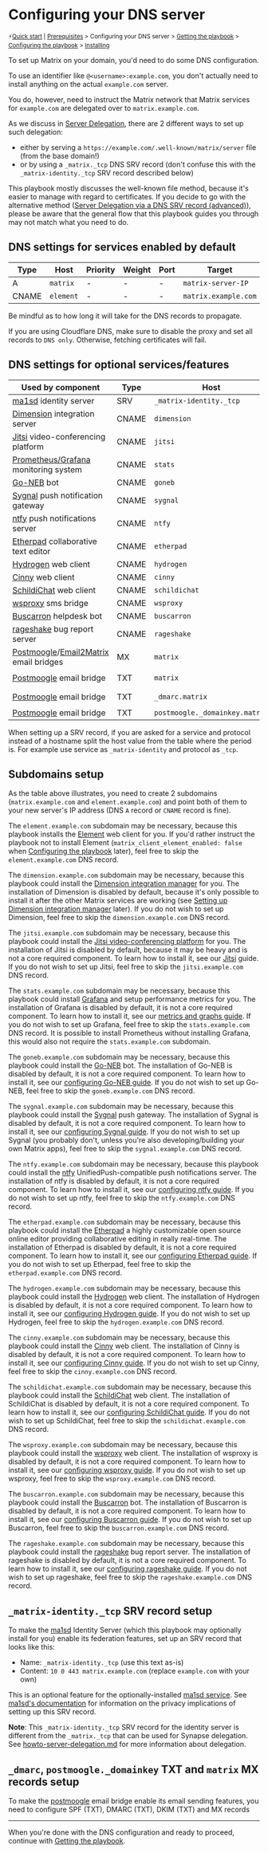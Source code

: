 # Configuring your DNS server

<sup>⚡️[Quick start](README.md) | [Prerequisites](prerequisites.md) > Configuring your DNS server > [Getting the playbook](getting-the-playbook.md) > [Configuring the playbook](configuring-playbook.md) > [Installing](installing.md) </sup>

To set up Matrix on your domain, you'd need to do some DNS configuration.

To use an identifier like `@<username>:example.com`, you don't actually need to install anything on the actual `example.com` server.

You do, however, need to instruct the Matrix network that Matrix services for `example.com` are delegated over to `matrix.example.com`.

As we discuss in [Server Delegation](howto-server-delegation.md), there are 2 different ways to set up such delegation:

- either by serving a `https://example.com/.well-known/matrix/server` file (from the base domain!)
- or by using a `_matrix._tcp` DNS SRV record (don't confuse this with the `_matrix-identity._tcp` SRV record described below)

This playbook mostly discusses the well-known file method, because it's easier to manage with regard to certificates. If you decide to go with the alternative method ([Server Delegation via a DNS SRV record (advanced)](howto-server-delegation.md#server-delegation-via-a-dns-srv-record-advanced)), please be aware that the general flow that this playbook guides you through may not match what you need to do.

## DNS settings for services enabled by default

| Type  | Host                         | Priority | Weight | Port | Target                 |
| ----- | ---------------------------- | -------- | ------ | ---- | ---------------------- |
| A     | `matrix`                     | -        | -      | -    | `matrix-server-IP`     |
| CNAME | `element`                    | -        | -      | -    | `matrix.example.com` |

Be mindful as to how long it will take for the DNS records to propagate.

If you are using Cloudflare DNS, make sure to disable the proxy and set all records to `DNS only`. Otherwise, fetching certificates will fail.

## DNS settings for optional services/features

| Used by component                                                                                                          | Type  | Host                           | Priority | Weight | Port | Target                      |
| -------------------------------------------------------------------------------------------------------------------------- | ----- | ------------------------------ | -------- | ------ | ---- | --------------------------- |
| [ma1sd](configuring-playbook-ma1sd.md) identity server                                                                     | SRV   | `_matrix-identity._tcp`        | 10       | 0      | 443  | `matrix.example.com`      |
| [Dimension](configuring-playbook-dimension.md) integration server                                                          | CNAME | `dimension`                    | -        | -      | -    | `matrix.example.com`      |
| [Jitsi](configuring-playbook-jitsi.md) video-conferencing platform                                                         | CNAME | `jitsi`                        | -        | -      | -    | `matrix.example.com`      |
| [Prometheus/Grafana](configuring-playbook-prometheus-grafana.md) monitoring system                                         | CNAME | `stats`                        | -        | -      | -    | `matrix.example.com`      |
| [Go-NEB](configuring-playbook-bot-go-neb.md) bot                                                                           | CNAME | `goneb`                        | -        | -      | -    | `matrix.example.com`      |
| [Sygnal](configuring-playbook-sygnal.md) push notification gateway                                                         | CNAME | `sygnal`                       | -        | -      | -    | `matrix.example.com`      |
| [ntfy](configuring-playbook-ntfy.md) push notifications server                                                             | CNAME | `ntfy`                         | -        | -      | -    | `matrix.example.com`      |
| [Etherpad](configuring-playbook-etherpad.md) collaborative text editor                                                     | CNAME | `etherpad`                     | -        | -      | -    | `matrix.example.com`      |
| [Hydrogen](configuring-playbook-client-hydrogen.md) web client                                                             | CNAME | `hydrogen`                     | -        | -      | -    | `matrix.example.com`      |
| [Cinny](configuring-playbook-client-cinny.md) web client                                                                   | CNAME | `cinny`                        | -        | -      | -    | `matrix.example.com`      |
| [SchildiChat](configuring-playbook-client-schildichat.md) web client                                                       | CNAME | `schildichat`                  | -        | -      | -    | `matrix.example.com`      |
| [wsproxy](configuring-playbook-bridge-mautrix-wsproxy.md) sms bridge                                                       | CNAME | `wsproxy`                      | -        | -      | -    | `matrix.example.com`      |
| [Buscarron](configuring-playbook-bot-buscarron.md) helpdesk bot                                                            | CNAME | `buscarron`                    | -        | -      | -    | `matrix.example.com`      |
| [rageshake](docs/configuring-playbook-rageshake.md) bug report server                                                      | CNAME | `rageshake`                    | -        | -      | -    | `matrix.example.com`      |
| [Postmoogle](configuring-playbook-bridge-postmoogle.md)/[Email2Matrix](configuring-playbook-email2matrix.md) email bridges | MX    | `matrix`                       | 10       | 0      | -    | `matrix.example.com`      |
| [Postmoogle](configuring-playbook-bridge-postmoogle.md) email bridge                                                       | TXT   | `matrix`                       | -        | -      | -    | `v=spf1 ip4:<your-ip> -all` |
| [Postmoogle](configuring-playbook-bridge-postmoogle.md) email bridge                                                       | TXT   | `_dmarc.matrix`                | -        | -      | -    | `v=DMARC1; p=quarantine;`   |
| [Postmoogle](configuring-playbook-bridge-postmoogle.md) email bridge                                                       | TXT   | `postmoogle._domainkey.matrix` | -        | -      | -    | get it from `!pm dkim`      |

When setting up a SRV record, if you are asked for a service and protocol instead of a hostname split the host value from the table where the period is. For example use service as `_matrix-identity` and protocol as `_tcp`.

## Subdomains setup

As the table above illustrates, you need to create 2 subdomains (`matrix.example.com` and `element.example.com`) and point both of them to your new server's IP address (DNS `A` record or `CNAME` record is fine).

The `element.example.com` subdomain may be necessary, because this playbook installs the [Element](https://github.com/element-hq/element-web) web client for you. If you'd rather instruct the playbook not to install Element (`matrix_client_element_enabled: false` when [Configuring the playbook](configuring-playbook.md) later), feel free to skip the `element.example.com` DNS record.

The `dimension.example.com` subdomain may be necessary, because this playbook could install the [Dimension integration manager](http://dimension.t2bot.io/) for you. The installation of Dimension is disabled by default, because it's only possible to install it after the other Matrix services are working (see [Setting up Dimension integration manager](configuring-playbook-dimension.md) later). If you do not wish to set up Dimension, feel free to skip the `dimension.example.com` DNS record.

The `jitsi.example.com` subdomain may be necessary, because this playbook could install the [Jitsi video-conferencing platform](https://jitsi.org/) for you. The installation of Jitsi is disabled by default, because it may be heavy and is not a core required component. To learn how to install it, see our [Jitsi](configuring-playbook-jitsi.md) guide. If you do not wish to set up Jitsi, feel free to skip the `jitsi.example.com` DNS record.

The `stats.example.com` subdomain may be necessary, because this playbook could install [Grafana](https://grafana.com/) and setup performance metrics for you. The installation of Grafana is disabled by default, it is not a core required component. To learn how to install it, see our [metrics and graphs guide](configuring-playbook-prometheus-grafana.md). If you do not wish to set up Grafana, feel free to skip the `stats.example.com` DNS record. It is possible to install Prometheus without installing Grafana, this would also not require the `stats.example.com` subdomain.

The `goneb.example.com` subdomain may be necessary, because this playbook could install the [Go-NEB](https://github.com/matrix-org/go-neb) bot. The installation of Go-NEB is disabled by default, it is not a core required component. To learn how to install it, see our [configuring Go-NEB guide](configuring-playbook-bot-go-neb.md). If you do not wish to set up Go-NEB, feel free to skip the `goneb.example.com` DNS record.

The `sygnal.example.com` subdomain may be necessary, because this playbook could install the [Sygnal](https://github.com/matrix-org/sygnal) push gateway. The installation of Sygnal is disabled by default, it is not a core required component. To learn how to install it, see our [configuring Sygnal guide](configuring-playbook-sygnal.md). If you do not wish to set up Sygnal (you probably don't, unless you're also developing/building your own Matrix apps), feel free to skip the `sygnal.example.com` DNS record.

The `ntfy.example.com` subdomain may be necessary, because this playbook could install the [ntfy](https://ntfy.sh/) UnifiedPush-compatible push notifications server. The installation of ntfy is disabled by default, it is not a core required component. To learn how to install it, see our [configuring ntfy guide](configuring-playbook-ntfy.md). If you do not wish to set up ntfy, feel free to skip the `ntfy.example.com` DNS record.

The `etherpad.example.com` subdomain may be necessary, because this playbook could install the [Etherpad](https://etherpad.org/) a highly customizable open source online editor providing collaborative editing in really real-time. The installation of Etherpad is disabled by default, it is not a core required component. To learn how to install it, see our [configuring Etherpad guide](configuring-playbook-etherpad.md). If you do not wish to set up Etherpad, feel free to skip the `etherpad.example.com` DNS record.

The `hydrogen.example.com` subdomain may be necessary, because this playbook could install the [Hydrogen](https://github.com/element-hq/hydrogen-web) web client. The installation of Hydrogen is disabled by default, it is not a core required component. To learn how to install it, see our [configuring Hydrogen guide](configuring-playbook-client-hydrogen.md). If you do not wish to set up Hydrogen, feel free to skip the `hydrogen.example.com` DNS record.

The `cinny.example.com` subdomain may be necessary, because this playbook could install the [Cinny](https://github.com/ajbura/cinny) web client. The installation of Cinny is disabled by default, it is not a core required component. To learn how to install it, see our [configuring Cinny guide](configuring-playbook-client-cinny.md). If you do not wish to set up Cinny, feel free to skip the `cinny.example.com` DNS record.

The `schildichat.example.com` subdomain may be necessary, because this playbook could install the [SchildiChat](https://github.com/SchildiChat/schildichat-desktop) web client. The installation of SchildiChat is disabled by default, it is not a core required component. To learn how to install it, see our [configuring SchildiChat guide](configuring-playbook-client-schildichat.md). If you do not wish to set up SchildiChat, feel free to skip the `schildichat.example.com` DNS record.

The `wsproxy.example.com` subdomain may be necessary, because this playbook could install the [wsproxy](https://github.com/mautrix/wsproxy) web client. The installation of wsproxy is disabled by default, it is not a core required component. To learn how to install it, see our [configuring wsproxy guide](configuring-playbook-bridge-mautrix-wsproxy.md). If you do not wish to set up wsproxy, feel free to skip the `wsproxy.example.com` DNS record.

The `buscarron.example.com` subdomain may be necessary, because this playbook could install the [Buscarron](https://github.com/etkecc/buscarron) bot. The installation of Buscarron is disabled by default, it is not a core required component. To learn how to install it, see our [configuring Buscarron guide](configuring-playbook-bot-buscarron.md). If you do not wish to set up Buscarron, feel free to skip the `buscarron.example.com` DNS record.

The `rageshake.example.com` subdomain may be necessary, because this playbook could install the [rageshake](https://github.com/matrix-org/rageshake) bug report server. The installation of rageshake is disabled by default, it is not a core required component. To learn how to install it, see our [configuring rageshake guide](configuring-playbook-rageshake.md). If you do not wish to set up rageshake, feel free to skip the `rageshake.example.com` DNS record.

## `_matrix-identity._tcp` SRV record setup

To make the [ma1sd](https://github.com/ma1uta/ma1sd) Identity Server (which this playbook may optionally install for you) enable its federation features, set up an SRV record that looks like this:
- Name: `_matrix-identity._tcp` (use this text as-is)
- Content: `10 0 443 matrix.example.com` (replace `example.com` with your own)

This is an optional feature for the optionally-installed [ma1sd service](configuring-playbook-ma1sd.md). See [ma1sd's documentation](https://github.com/ma1uta/ma1sd/wiki/mxisd-and-your-privacy#choices-are-never-easy) for information on the privacy implications of setting up this SRV record.

**Note**: This `_matrix-identity._tcp` SRV record for the identity server is different from the `_matrix._tcp` that can be used for Synapse delegation. See [howto-server-delegation.md](howto-server-delegation.md) for more information about delegation.

## `_dmarc`, `postmoogle._domainkey` TXT and `matrix` MX records setup

To make the [postmoogle](configuring-playbook-bridge-postmoogle.md) email bridge enable its email sending features, you need to configure SPF (TXT), DMARC (TXT), DKIM (TXT) and MX records

---
When you're done with the DNS configuration and ready to proceed, continue with [Getting the playbook](getting-the-playbook.md).

